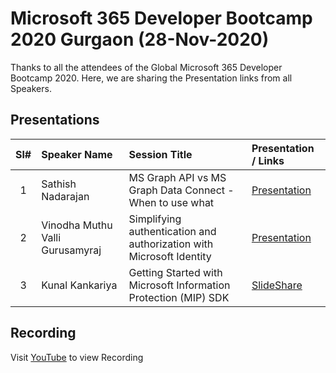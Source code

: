 # Microsoft 365 Developer Bootcamp 2020 Gurgaon (28-Nov-2020) 

Thanks to all the attendees of the Global Microsoft 365 Developer Bootcamp 2020.  Here, we are sharing the Presentation links from all Speakers. 

## Presentations

| Sl# | Speaker Name | Session Title | Presentation / Links |
|:---:|:-----------|:---------|:------------|
| 1 | Sathish Nadarajan | MS Graph API vs MS Graph Data Connect - When to use what | [Presentation](https://github.com/mstechcomin/m365dev-bootcamp-2020-gurgaon/blob/master/docs/MSGraph-API-vs-MSGraph-Data-Connect-When-To-Use-What_Sathish-Nadarajan.pptx?raw=true  "Presentation")  |
| 2 | Vinodha Muthu Valli Gurusamyraj | Simplifying authentication and authorization with Microsoft Identity | [Presentation](https://github.com/mstechcomin/m365dev-bootcamp-2020-gurgaon/blob/master/docs/Simplifying-Authenticaion-And-Authorization-With-Microsoft-Identity_Vinodha.pdf?raw=true  "Presentation")  |
| 3 | Kunal Kankariya | Getting Started with Microsoft Information Protection (MIP) SDK | [SlideShare](https://www.slideshare.net  "Presentation on SlideShare")  |

## Recording

Visit [YouTube](https://www.youtube.com "Recording") to view Recording
